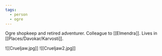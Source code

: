 ```yaml
---
tags:
  - person
  - ogre
---
```

Ogre shopkeep and retired adventurer. Colleague to [[Elmendra]].
Lives in [[Places/Davokar/Karvosti]].

![[Crueljaw.jpg]]
![[Crueljaw2.jpg]]